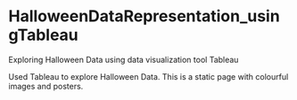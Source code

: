 # HalloweenDataRepresentation_usingTableau
Exploring Halloween Data using data visualization tool Tableau

Used Tableau to explore Halloween Data. This is a static page with colourful images and posters.


